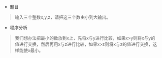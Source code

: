 * 题目
> 输入三个整数x,y,z，请把这三个数由小到大输出。

* 程序分析
> 我们想办法把最小的数放到x上，先将x与y进行比较，如果x>y则将x与y的值进行交换，然后再用x与z进行比较，如果x>z则将x与z的值进行交换，这样能使x最小。
